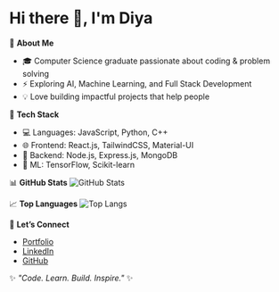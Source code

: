 # Hi there 👋, I'm Diya  

🌱 **About Me**
- 🎓 Computer Science graduate passionate about coding & problem solving  
- ⚡ Exploring AI, Machine Learning, and Full Stack Development  
- 💡 Love building impactful projects that help people  

🚀 **Tech Stack**
- 💻 Languages: JavaScript, Python, C++  
- 🌐 Frontend: React.js, TailwindCSS, Material-UI  
- 🔧 Backend: Node.js, Express.js, MongoDB  
- 🤖 ML: TensorFlow, Scikit-learn  

📊 **GitHub Stats**
![GitHub Stats](https://github-readme-stats.vercel.app/api?username=dya8&show_icons=true&theme=tokyonight)

📈 **Top Languages**
![Top Langs](https://github-readme-stats.vercel.app/api/top-langs/?username=dya8&layout=compact&theme=tokyonight)

🌟 **Let’s Connect**
- [Portfolio](https://your-portfolio-link.com)  
- [LinkedIn](https://linkedin.com/in/your-link)  
- [GitHub](https://github.com/dya8)  

✨ _"Code. Learn. Build. Inspire."_ ✨
